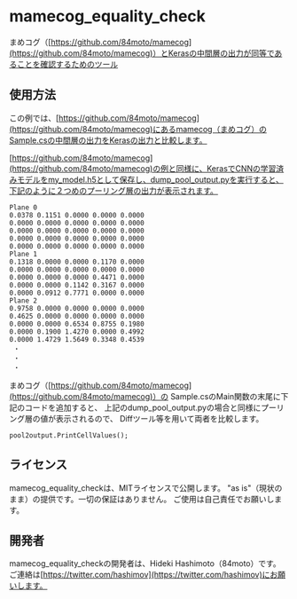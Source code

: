 # mamecog_equality_check

まめコグ（[https://github.com/84moto/mamecog](https://github.com/84moto/mamecog)）とKerasの中間層の出力が同等であることを確認するためのツール

## 使用方法

この例では、[https://github.com/84moto/mamecog](https://github.com/84moto/mamecog)にあるmamecog（まめコグ）のSample.csの中間層の出力をKerasの出力と比較します。

[https://github.com/84moto/mamecog](https://github.com/84moto/mamecog)の例と同様に、KerasでCNNの学習済みモデルをmy_model.h5として保存し、dump_pool_output.pyを実行すると、下記のように２つめのプーリング層の出力が表示されます。

```
Plane 0
0.0378 0.1151 0.0000 0.0000 0.0000
0.0000 0.0000 0.0000 0.0000 0.0000
0.0000 0.0000 0.0000 0.0000 0.0000
0.0000 0.0000 0.0000 0.0000 0.0000
0.0000 0.0000 0.0000 0.0000 0.0000
Plane 1
0.1318 0.0000 0.0000 0.1170 0.0000
0.0000 0.0000 0.0000 0.0000 0.0000
0.0000 0.0000 0.0000 0.4471 0.0000
0.0000 0.0000 0.1142 0.3167 0.0000
0.0000 0.0912 0.7771 0.0000 0.0000
Plane 2
0.9758 0.0000 0.0000 0.0000 0.0000
0.4625 0.0000 0.0000 0.0000 0.0000
0.0000 0.0000 0.6534 0.8755 0.1980
0.0000 0.1900 1.4270 0.0000 0.4992
0.0000 1.4729 1.5649 0.3348 0.4539
 ・
 ・
 ・
```

まめコグ（[https://github.com/84moto/mamecog](https://github.com/84moto/mamecog)）の
Sample.csのMain関数の末尾に下記のコードを追加すると、
上記のdump_pool_output.pyの場合と同様にプーリング層の値が表示されるので、
Diffツール等を用いて両者を比較します。

```
pool2output.PrintCellValues();
```

## ライセンス

mamecog_equality_checkは、MITライセンスで公開します。
"as is"（現状のまま）の提供です。一切の保証はありません。
ご使用は自己責任でお願いします。

## 開発者

mamecog_equality_checkの開発者は、Hideki Hashimoto（84moto）です。
ご連絡は[https://twitter.com/hashimov](https://twitter.com/hashimov)にお願いします。

